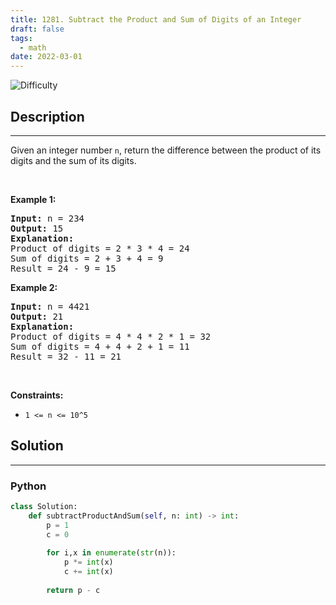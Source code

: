 ```yaml
---
title: 1281. Subtract the Product and Sum of Digits of an Integer
draft: false
tags: 
  - math
date: 2022-03-01
---
```


![Difficulty](https://img.shields.io/badge/Difficulty-Easy-blue.svg)

## Description

---
Given an integer number <code>n</code>, return the difference between the product of its digits and the sum of its digits.
<p>&nbsp;</p>
<p><strong class="example">Example 1:</strong></p>

<pre>
<strong>Input:</strong> n = 234
<strong>Output:</strong> 15 
<b>Explanation:</b> 
Product of digits = 2 * 3 * 4 = 24 
Sum of digits = 2 + 3 + 4 = 9 
Result = 24 - 9 = 15
</pre>

<p><strong class="example">Example 2:</strong></p>

<pre>
<strong>Input:</strong> n = 4421
<strong>Output:</strong> 21
<b>Explanation: 
</b>Product of digits = 4 * 4 * 2 * 1 = 32 
Sum of digits = 4 + 4 + 2 + 1 = 11 
Result = 32 - 11 = 21
</pre>

<p>&nbsp;</p>
<p><strong>Constraints:</strong></p>

<ul>
	<li><code>1 &lt;= n &lt;= 10^5</code></li>
</ul>


## Solution

---
### Python
``` py title='subtract-the-product-and-sum-of-digits-of-an-integer'
class Solution:
    def subtractProductAndSum(self, n: int) -> int:
        p = 1
        c = 0
        
        for i,x in enumerate(str(n)):
            p *= int(x)
            c += int(x)
        
        return p - c

```

